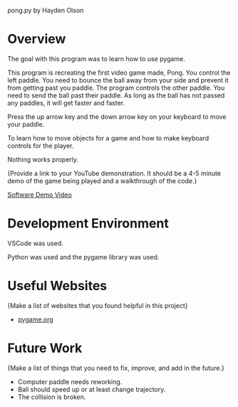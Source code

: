 pong.py by Hayden Olson

# Overview

The goal with this program was to learn how to use pygame.

This program is recreating the first video game made, Pong. You control the left paddle.
You need to bounce the ball away from your side and prevent it from getting past you paddle.
The program controls the other paddle. You need to send the ball past their paddle.
As long as the ball has not passed any paddles, it will get faster and faster.

Press the up arrow key and the down arrow key on your keyboard to move your paddle.

To learn how to move objects for a game and how to make keyboard controls for the player.

Nothing works properly.

{Provide a link to your YouTube demonstration.  It should be a 4-5 minute demo of the game being played and a walkthrough of the code.}

[Software Demo Video](http://youtube.link.goes.here)

# Development Environment

VSCode was used.

Python was used and the pygame library was used.

# Useful Websites

{Make a list of websites that you found helpful in this project}
* [pygame.org](https://www.pygame.org/docs/)

# Future Work

{Make a list of things that you need to fix, improve, and add in the future.}
* Computer paddle needs reworking.
* Ball should speed up or at least change trajectory.
* The collision is broken.